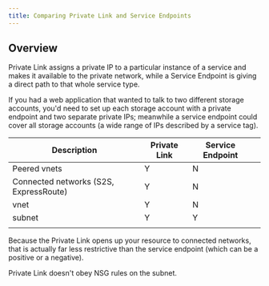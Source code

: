 ```yaml
---
title: Comparing Private Link and Service Endpoints
---
```


## Overview

Private Link assigns a private IP to a particular instance of a service and makes it available to the private network, while a Service Endpoint is giving a direct path to that whole service type.

If you had a web application that wanted to talk to two different storage accounts, you'd need to set up each storage account with a private endpoint and two separate private IPs; meanwhile
a service endpoint could cover all storage accounts (a wide range of IPs described by a service tag).

|Description  | Private Link  | Service Endpoint |  |
|---------|---------|---------|---------|
| Peered vnets | Y  |  N |         |
| Connected networks (S2S, ExpressRoute) | Y  |  N |         |
| vnet     | Y | N |         |
| subnet     | Y | Y |         |
|      |         |         |         |

Because the Private Link opens up your resource to connected networks, that is actually far less restrictive than the service endpoint (which can be a positive or a negative).

Private Link doesn't obey NSG rules on the subnet.